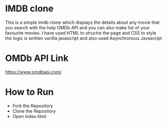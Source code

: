 # IMDB clone

This is a simple Imdb clone which displays the details about any movie that you search with the help OMDb API
and you can also make list of your favourite movies. I have used HTML to structre the page and CSS to style the logic is written vanilla javascript and also used Asynchronous Javascript

# OMDb API Link

https://www.omdbapi.com/

# How to Run

- Fork the Repository
- Clone the Repository
- Open index.html
